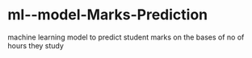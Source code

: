 # ml--model-Marks-Prediction
machine learning model to predict student marks on the bases of no of hours they study
